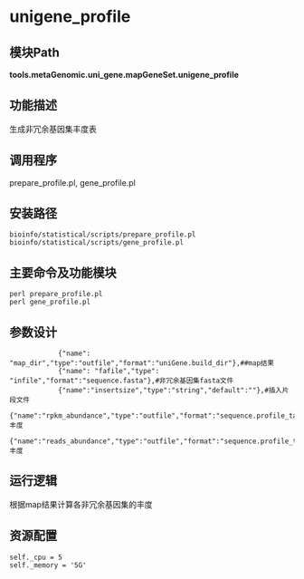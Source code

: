 unigene_profile
==========================

模块Path
-----------

**tools.metaGenomic.uni_gene.mapGeneSet.unigene_profile**

功能描述
-----------------------------------
生成非冗余基因集丰度表


调用程序
-----------------------------------

prepare_profile.pl,
gene_profile.pl

安装路径
-----------------------------------

`bioinfo/statistical/scripts/prepare_profile.pl `
`bioinfo/statistical/scripts/gene_profile.pl`



主要命令及功能模块
-----------------------------------

```
perl prepare_profile.pl
perl gene_profile.pl
```

参数设计
-----------------------------------

```
            {"name": "map_dir","type":"outfile","format":"uniGene.build_dir"},##map结果
            {"name": "fafile","type": "infile","format":"sequence.fasta"},#非冗余基因集fasta文件
            {"name":"insertsize","type":"string","default":""},#插入片段文件
            {"name":"rpkm_abundance","type":"outfile","format":"sequence.profile_table"},#RPKM丰度
            {"name":"reads_abundance","type":"outfile","format":"sequence.profile_table"},#reads丰度

```

运行逻辑
-----------------------------------

根据map结果计算各非冗余基因集的丰度


资源配置
-----------------------------------

```
self._cpu = 5
self._memory = '5G'